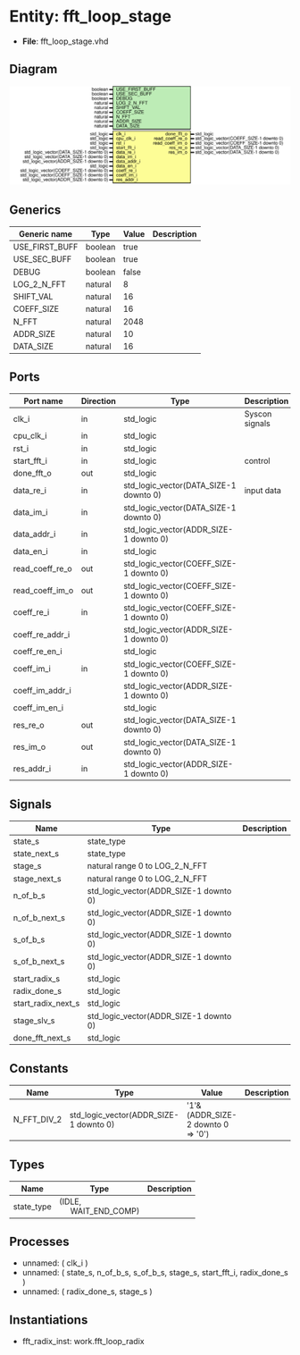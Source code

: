 # Entity: fft_loop_stage

- **File**: fft_loop_stage.vhd
## Diagram

![Diagram](fft_loop_stage.svg "Diagram")
## Generics

| Generic name   | Type    | Value | Description |
| -------------- | ------- | ----- | ----------- |
| USE_FIRST_BUFF | boolean | true  |             |
| USE_SEC_BUFF   | boolean | true  |             |
| DEBUG          | boolean | false |             |
| LOG_2_N_FFT    | natural | 8     |             |
| SHIFT_VAL      | natural | 16    |             |
| COEFF_SIZE     | natural | 16    |             |
| N_FFT          | natural | 2048  |             |
| ADDR_SIZE      | natural | 10    |             |
| DATA_SIZE      | natural | 16    |             |
## Ports

| Port name       | Direction | Type                                    | Description    |
| --------------- | --------- | --------------------------------------- | -------------- |
| clk_i           | in        | std_logic                               | Syscon signals |
| cpu_clk_i       | in        | std_logic                               |                |
| rst_i           | in        | std_logic                               |                |
| start_fft_i     | in        | std_logic                               | control        |
| done_fft_o      | out       | std_logic                               |                |
| data_re_i       | in        | std_logic_vector(DATA_SIZE-1 downto 0)  | input data     |
| data_im_i       | in        | std_logic_vector(DATA_SIZE-1 downto 0)  |                |
| data_addr_i     | in        | std_logic_vector(ADDR_SIZE-1 downto 0)  |                |
| data_en_i       | in        | std_logic                               |                |
| read_coeff_re_o | out       | std_logic_vector(COEFF_SIZE-1 downto 0) |                |
| read_coeff_im_o | out       | std_logic_vector(COEFF_SIZE-1 downto 0) |                |
| coeff_re_i      | in        | std_logic_vector(COEFF_SIZE-1 downto 0) |                |
| coeff_re_addr_i |           | std_logic_vector(ADDR_SIZE-1 downto 0)  |                |
| coeff_re_en_i   |           | std_logic                               |                |
| coeff_im_i      | in        | std_logic_vector(COEFF_SIZE-1 downto 0) |                |
| coeff_im_addr_i |           | std_logic_vector(ADDR_SIZE-1 downto 0)  |                |
| coeff_im_en_i   |           | std_logic                               |                |
| res_re_o        | out       | std_logic_vector(DATA_SIZE-1 downto 0)  |                |
| res_im_o        | out       | std_logic_vector(DATA_SIZE-1 downto 0)  |                |
| res_addr_i      | in        | std_logic_vector(ADDR_SIZE-1 downto 0)  |                |
## Signals

| Name               | Type                                   | Description |
| ------------------ | -------------------------------------- | ----------- |
| state_s            | state_type                             |             |
|  state_next_s      | state_type                             |             |
| stage_s            | natural range 0 to LOG_2_N_FFT         |             |
|  stage_next_s      | natural range 0 to LOG_2_N_FFT         |             |
| n_of_b_s           | std_logic_vector(ADDR_SIZE-1 downto 0) |             |
|  n_of_b_next_s     | std_logic_vector(ADDR_SIZE-1 downto 0) |             |
| s_of_b_s           | std_logic_vector(ADDR_SIZE-1 downto 0) |             |
|  s_of_b_next_s     | std_logic_vector(ADDR_SIZE-1 downto 0) |             |
| start_radix_s      | std_logic                              |             |
|  radix_done_s      | std_logic                              |             |
| start_radix_next_s | std_logic                              |             |
| stage_slv_s        | std_logic_vector(ADDR_SIZE-1 downto 0) |             |
| done_fft_next_s    | std_logic                              |             |
## Constants

| Name        | Type                                   | Value                                 | Description |
| ----------- | -------------------------------------- | ------------------------------------- | ----------- |
| N_FFT_DIV_2 | std_logic_vector(ADDR_SIZE-1 downto 0) |   		'1'&(ADDR_SIZE-2 downto 0 => '0') |             |
## Types

| Name       | Type                                                       | Description |
| ---------- | ---------------------------------------------------------- | ----------- |
| state_type | (IDLE,<br><span style="padding-left:20px"> WAIT_END_COMP)  |             |
## Processes
- unnamed: ( clk_i )
- unnamed: ( state_s, n_of_b_s, s_of_b_s, stage_s,
			start_fft_i, radix_done_s )
- unnamed: ( radix_done_s, stage_s )
## Instantiations

- fft_radix_inst: work.fft_loop_radix
